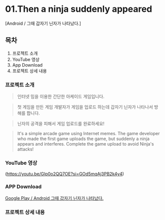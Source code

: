 # 01.Then a ninja suddenly appeared
[Android / 그때 갑자기 닌자가 나타났다.]

## 목차

1. 프로젝트 소개
2. YouTube 영상
3. App Download
4. 프로젝트 상세 내용

### 프로젝트 소개

> 인터넷 밈을 이용한 간단한 아케이드 게임입니다.

> 첫 게임을 만든 게임 개발자가 게임을 업로드 하는데 갑자기 닌자가 나타나서 방해를 합니다.

> 닌자의 공격을 피해서 게임 업로드를 완료하세요! 

> It's a simple arcade game using Internet memes.
> The game developer who made the first game uploads the game, but suddenly a ninja appears and interferes.
> Complete the game upload to avoid Ninja's attacks!

### YouTube 영상

(https://youtu.be/Glp0o2QQ7OE?si=GOd5mqAj3PB2k4y4)

### APP Download
[Google Play / Android 그때 갑자기 닌자가 나타났다.](https://play.google.com/store/apps/details?id=com.kopo.Dodge)

### 프로젝트 상세 내용
